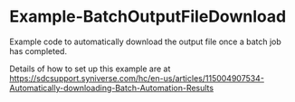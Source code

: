 # Example-BatchOutputFileDownload

Example code to automatically download the output file once a batch job has completed.

Details of how to set up this example are at
https://sdcsupport.syniverse.com/hc/en-us/articles/115004907534-Automatically-downloading-Batch-Automation-Results 

